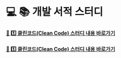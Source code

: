 # 💻 📚 개발 서적 스터디

#### [🔗 1️⃣ 클린코드(Clean Code) 스터디 내용 바로가기](./클린코드)

#### [🔗 1️⃣ 클린코드(Clean Code) 스터디 내용 바로가기](./클린코드)
